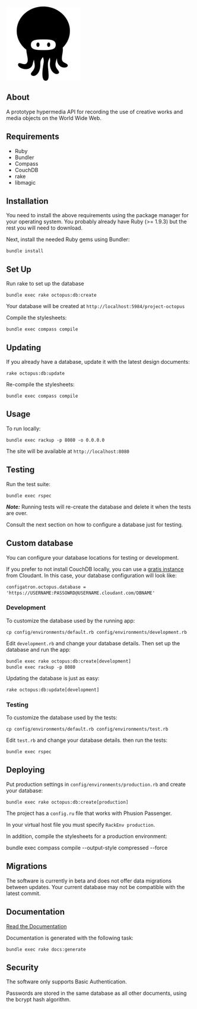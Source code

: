 ![Octopus](/public/assets/octopus.png?raw=true)

## About

A prototype hypermedia API for recording the use of creative works and media objects on the World Wide Web.

## Requirements

* Ruby
* Bundler
* Compass
* CouchDB
* rake
* libmagic

## Installation

You need to install the above requirements using the package manager for your operating system. You probably already have Ruby (>= 1.9.3) but the rest you will need to download.

Next, install the needed Ruby gems using Bundler:

    bundle install

## Set Up

Run rake to set up the database

    bundle exec rake octopus:db:create

Your database will be created at `http://localhost:5984/project-octopus`

Compile the stylesheets:

    bundle exec compass compile

## Updating

If you already have a database, update it with the latest design documents:

    rake octopus:db:update

Re-compile the stylesheets:

    bundle exec compass compile

## Usage

To run locally:

    bundle exec rackup -p 8080 -o 0.0.0.0

The site will be available at `http://localhost:8080`

## Testing

Run the test suite:

    bundle exec rspec

***Note:*** Running tests will re-create the database and delete it when the tests are over.

Consult the next section on how to configure a database just for testing.

## Custom database

You can configure your database locations for testing or development.

If you prefer to not install CouchDB locally, you can use a [gratis instance](https://cloudant.com/blog/build-more-with-50-free-each-month/) from Cloudant. In this case,
your database configuration will look like:

    configatron.octopus.database = 'https://USERNAME:PASSOWRD@USERNAME.cloudant.com/DBNAME'

### Development

To customize the database used by the running app:

    cp config/environments/default.rb config/environments/development.rb

Edit `development.rb` and change your database details. Then set up the database and run the app:

    bundle exec rake octopus:db:create[development]
    bundle exec rackup -p 8080

Updating the database is just as easy:

    rake octopus:db:update[development]

### Testing

To customize the database used by the tests:

    cp config/environments/default.rb config/environments/test.rb

Edit `test.rb` and change your database details. then run the tests:

    bundle exec rspec

## Deploying

Put production settings in `config/environments/production.rb` and create your database:

    bundle exec rake octopus:db:create[production]

The project has a `config.ru` file that works with Phusion Passenger.

In your virtual host file you must specify `RackEnv production`.

In addition, compile the stylesheets for a production environment:

  bundle exec compass compile --output-style compressed --force

## Migrations

The software is currently in beta and does not offer data migrations between updates. Your current database may not be compatible with the latest commit.

## Documentation

[Read the Documentation](doc/api/index.markdown)

Documentation is generated with the following task:

    bundle exec rake docs:generate

## Security

The software only supports Basic Authentication.

Passwords are stored in the same database as all other documents, using the bcrypt hash algorithm.
